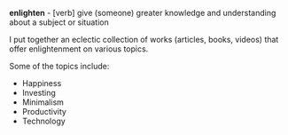 **enlighten** - [verb] give (someone) greater knowledge and understanding about a subject or situation

I put together an eclectic collection of works (articles, books, videos) that offer enlightenment on various topics.

Some of the topics include:
  * Happiness
  * Investing
  * Minimalism 
  * Productivity
  * Technology
